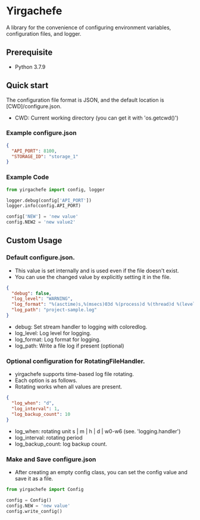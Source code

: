 # Yirgachefe
A library for the convenience of configuring environment variables, configuration files, and logger.

## Prerequisite
- Python 3.7.9

## Quick start
The configuration file format is JSON, and the default location is [CWD]/configure.json.
* CWD: Current working directory (you can get it with 'os.getcwd()')

### Example configure.json
```json
{
  "API_PORT": 8100,
  "STORAGE_ID": "storage_1"
}
```

### Example Code
```python
from yirgachefe import config, logger

logger.debug(config['API_PORT'])
logger.info(config.API_PORT)

config['NEW'] = 'new value'
config.NEW2 = 'new value2'
```

## Custom Usage

### Default configure.json.
* This value is set internally and is used even if the file doesn't exist.
* You can use the changed value by explicitly setting it in the file.
```json
{
  "debug": false,
  "log_level": "WARNING",
  "log_format": "%(asctime)s,%(msecs)03d %(process)d %(thread)d %(levelname)s %(filename)s(%(lineno)d) %(message)s",
  "log_path": "project-sample.log"
}
```
* debug: Set stream handler to logging with coloredlog.
* log_level: Log level for logging.
* log_format: Log format for logging.
* log_path: Write a file log if present (optional)

### Optional configuration for RotatingFileHandler.
* yirgachefe supports time-based log file rotating.
* Each option is as follows.
* Rotating works when all values are present.
```json
{
  "log_when": "d",
  "log_interval": 1,
  "log_backup_count": 10
}
```
* log_when: rotating unit s | m | h | d | w0-w6 (see. 'logging.handler')
* log_interval: rotating period
* log_backup_count: log backup count.

### Make and Save configure.json
* After creating an empty config class, you can set the config value and save it as a file.

```python
from yirgachefe import Config

config = Config()
config.NEW = 'new value'
config.write_config()
```
